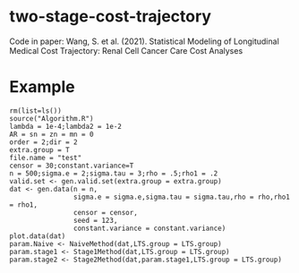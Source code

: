 # two-stage-cost-trajectory
Code in paper: Wang, S. et al. (2021). Statistical Modeling of Longitudinal Medical Cost Trajectory: Renal Cell Cancer Care Cost Analyses

# Example
```
rm(list=ls())
source("Algorithm.R")
lambda = 1e-4;lambda2 = 1e-2
AR = sn = zn = mn = 0
order = 2;dir = 2
extra.group = T
file.name = "test"
censor = 30;constant.variance=T
n = 500;sigma.e = 2;sigma.tau = 3;rho = .5;rho1 = .2
valid.set <- gen.valid.set(extra.group = extra.group)
dat <- gen.data(n = n,
                sigma.e = sigma.e,sigma.tau = sigma.tau,rho = rho,rho1 = rho1,
                censor = censor,
                seed = 123,
                constant.variance = constant.variance)
plot.data(dat)
param.Naive <- NaiveMethod(dat,LTS.group = LTS.group)
param.stage1 <- Stage1Method(dat,LTS.group = LTS.group)
param.stage2 <- Stage2Method(dat,param.stage1,LTS.group = LTS.group)
```

